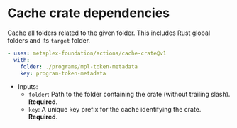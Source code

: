 # Cache crate dependencies

Cache all folders related to the given folder. This includes Rust global folders and its `target` folder.

```yaml
- uses: metaplex-foundation/actions/cache-crate@v1
  with:
    folder: ./programs/mpl-token-metadata
    key: program-token-metadata
```

- Inputs:
  - `folder`: Path to the folder containing the crate (without trailing slash). **Required**.
  - `key`: A unique key prefix for the cache identifying the crate. **Required**.
